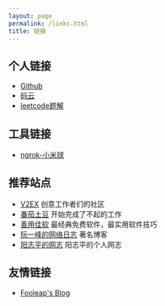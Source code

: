 ```yaml
---
layout: page
permalink: /links.html
title: 链接
---
```


## 个人链接

* [Github](https://github.com/znfang/)
* [码云](https://gitee.com/znfang/)
* [leetcode题解](http://leetcode-gitbook.znfang.ml)

## 工具链接

* [ngrok-小米球](https://manager.xiaomiqiu.com/)

## 推荐站点

* [V2EX](https://www.v2ex.com) 创意工作者们的社区
* [番茄土豆](https://pomotodo.com) 开始完成了不起的工作
* [善用佳软](http://xbeta.info) 最经典免费软件，最实用软件技巧
* [阮一峰的网络日志](http://www.ruanyifeng.com/blog) 著名博客
* [阳志平的网志](http://www.yangzhiping.com) 阳志平的个人网志

## 友情链接

* [Fooleap's Blog](https://blog.fooleap.org/)
